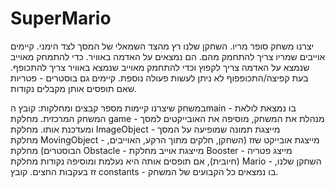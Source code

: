 # SuperMario
יצרנו משחק סופר מריו. השחקן שלנו רץ מהצד השמאלי של המסך לצד הימני.
קיימים אוייבים שמריו צריך להתחמק מהם. הם נמצאים על האדמה באוויר.
כדי להתמחק מאוייב שנמצא על האדמה צריך לקפוץ וכדי להתחמק מאוייב שנמצא באוויר צריך להתכופף. בעת קפיצה/התכופפוף לא ניתן לעשות פעולה נוספת.
קיימים גם בוסטרים - פטריות שאם תופסים אותן מקבלים נקודות.

במשחק שיצרנו קיימות מספר קבצים ומחלקות:
קובץ הmain - בו נמצאת לולאת המשחק המרכזית.
מחלקת game - מנהלת את המשחק, מוסיפה את האובייקטים למסך ומעדכנת אותו.
מחלקת ImageObject - מייצגת תמונה שמופיעה על המסך  
מחלקת MovingObject - מייצגת אובייקט שזז (השחקן, חלקים מתוך הרקע, האוייבים, הבוסטרים)
מחלקת Obstacle - מייצגת אוייב
מחלקת Booster - מייצג פטריה (חיובית), אם תופסים אותה היא נעלמת ומוסיפה נקודות
מחלקת Mario - השחקן שלנו, זז בעקבות החצים.
קובץ constants - בו נמצאים כל הקבועים של המשחק.
